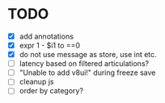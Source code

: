 # TODO

- [x] add annotations
- [x] expr 1 - $i1 to ==0
- [x] do not use message as store, use int etc.
- [ ] latency based on filtered articulations?
- [ ] "Unable to add v8ui!" during freeze save
- [ ] cleanup js
- [ ] order by category?
